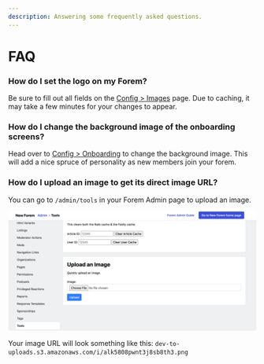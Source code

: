 ```yaml
---
description: Answering some frequently asked questions.
---
```


# FAQ

### How do I set the logo on my Forem?

Be sure to fill out all fields on the [Config &gt; Images](admin/config/all-site-configuration/images.md) page.  Due to caching, it may take a few minutes for your changes to appear.

### How do I change the background image of the onboarding screens?

Head over to [Config &gt; Onboarding](admin/config/all-site-configuration/onboarding.md) to change the background image.  This will add a nice spruce of personality as new members join your forem.

### How do I upload an image to get its direct image URL?

You can go to `/admin/tools` in your Forem Admin page to upload an image.

![Image upload button on /admin/tools](.gitbook/assets/screen-shot-2020-11-09-at-3.08.09-pm.png)

Your image URL will look something like this: `dev-to-uploads.s3.amazonaws.com/i/alk5808pwnt3j8sb8th3.png`

